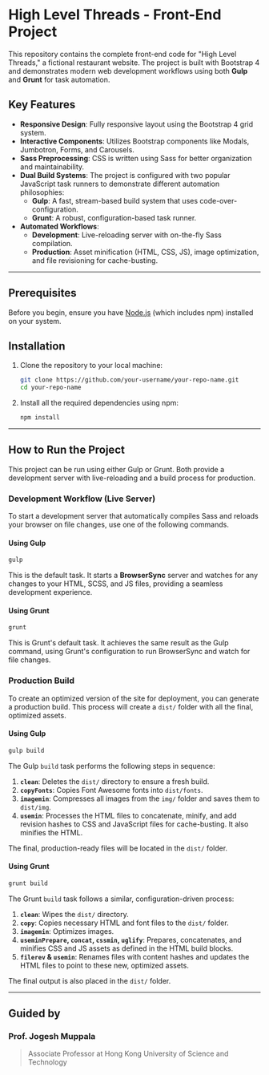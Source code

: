# High Level Threads - Front-End Project

This repository contains the complete front-end code for "High Level Threads," a fictional restaurant website. The project is built with Bootstrap 4 and demonstrates modern web development workflows using both **Gulp** and **Grunt** for task automation.

## Key Features
- **Responsive Design**: Fully responsive layout using the Bootstrap 4 grid system.
- **Interactive Components**: Utilizes Bootstrap components like Modals, Jumbotron, Forms, and Carousels.
- **Sass Preprocessing**: CSS is written using Sass for better organization and maintainability.
- **Dual Build Systems**: The project is configured with two popular JavaScript task runners to demonstrate different automation philosophies:
  - **Gulp**: A fast, stream-based build system that uses code-over-configuration.
  - **Grunt**: A robust, configuration-based task runner.
- **Automated Workflows**:
  - **Development**: Live-reloading server with on-the-fly Sass compilation.
  - **Production**: Asset minification (HTML, CSS, JS), image optimization, and file revisioning for cache-busting.

---

## Prerequisites
Before you begin, ensure you have [Node.js](https://nodejs.org/) (which includes npm) installed on your system.

## Installation

1.  Clone the repository to your local machine:
    ```bash
    git clone https://github.com/your-username/your-repo-name.git
    cd your-repo-name
    ```
2.  Install all the required dependencies using npm:
    ```bash
    npm install
    ```

---

## How to Run the Project

This project can be run using either Gulp or Grunt. Both provide a development server with live-reloading and a build process for production.

### Development Workflow (Live Server)

To start a development server that automatically compiles Sass and reloads your browser on file changes, use one of the following commands.

#### Using Gulp
```bash
gulp
```
This is the default task. It starts a **BrowserSync** server and watches for any changes to your HTML, SCSS, and JS files, providing a seamless development experience.

#### Using Grunt
```bash
grunt
```
This is Grunt's default task. It achieves the same result as the Gulp command, using Grunt's configuration to run BrowserSync and watch for file changes.

### Production Build

To create an optimized version of the site for deployment, you can generate a production build. This process will create a `dist/` folder with all the final, optimized assets.

#### Using Gulp
```bash
gulp build
```
The Gulp `build` task performs the following steps in sequence:
1.  **`clean`**: Deletes the `dist/` directory to ensure a fresh build.
2.  **`copyFonts`**: Copies Font Awesome fonts into `dist/fonts`.
3.  **`imagemin`**: Compresses all images from the `img/` folder and saves them to `dist/img`.
4.  **`usemin`**: Processes the HTML files to concatenate, minify, and add revision hashes to CSS and JavaScript files for cache-busting. It also minifies the HTML.

The final, production-ready files will be located in the `dist/` folder.

#### Using Grunt
```bash
grunt build
```
The Grunt `build` task follows a similar, configuration-driven process:
1.  **`clean`**: Wipes the `dist/` directory.
2.  **`copy`**: Copies necessary HTML and font files to the `dist/` folder.
3.  **`imagemin`**: Optimizes images.
4.  **`useminPrepare`, `concat`, `cssmin`, `uglify`**: Prepares, concatenates, and minifies CSS and JS assets as defined in the HTML build blocks.
5.  **`filerev` & `usemin`**: Renames files with content hashes and updates the HTML files to point to these new, optimized assets.

The final output is also placed in the `dist/` folder.

---

## Guided by
### Prof. Jogesh Muppala 
> Associate Professor at Hong Kong University of Science and Technology
